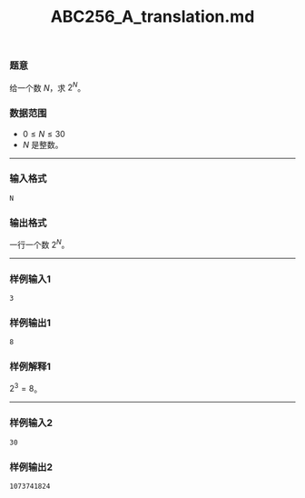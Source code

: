 ﻿---
title: "ABC256_A_translation.md"
tags: []
author: ""
created: ""
---

### 题意

给一个数 $N$，求 $2^N$。

### 数据范围

- $0\leq N \leq 30$
- $N$ 是整数。

---

### 输入格式

```
N
```

### 输出格式

一行一个数 $2^N$。

---

### 样例输入1

```
3
```

### 样例输出1

```
8
```

### 样例解释1

$2^3=8$。

---

### 样例输入2

```
30
```

### 样例输出2

```
1073741824
```

